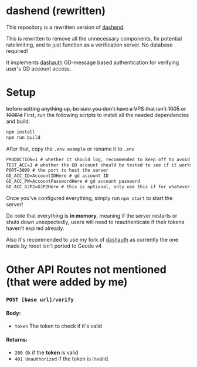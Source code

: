 # dashend (rewritten)

This repository is a rewritten version of [dashend](https://github.com/RoootTheFox/dashend).

This is rewritten to remove all the unnecessary components, fix potential ratelimiting, and to just function as a verification server. No database required!

It implements [dashauth](https://gist.github.com/RoootTheFox/743c983092b4db2a9fec13341d25b61f) GD-message based authentication for verifying user's GD account access.

# Setup
~~before setting anything up, be sure you don't have a VPS that isn't 1005 or 1006'd~~
First, run the following scripts to install all the needed dependencies and build:
```bash
npm install
npm run build
```
After that, copy the `.env.example` or rename it to `.env`
```md
PRODUCTION=1 # whether it should log, recommended to keep off to avoid flooding
TEST_ACC=1 # whether the GD account should be tested to see if it works (the server WILL stop if its invalid)
PORT=3000 # the port to host the server
GD_ACC_ID=AccountIDHere # gd account ID
GD_ACC_PW=AccountPasswordHere # gd account password
GD_ACC_GJP2=GJP2Here # this is optional, only use this if for whatever reason robtops hashing doesnt work and you cant use GD_ACC_PW
```
Once you've configured everything, simply run `npm start` to start the server!

Do note that everything is **in memory**, meaning if the server restarts or shuts down unexpectedly, users will need to reauthenticate if their tokens haven't expired already.

Also it's recommended to use my fork of [dashauth](https://github.com/FireMario211/dashauth) as currently the one made by rooot isn't ported to Geode v4

# Other API Routes not mentioned (that were added by me)
### `POST [base url]/verify`
#### Body:
- `token` The token to check if it's valid
#### Returns:
- `200 Ok` if the **token** is valid
- `401 Unauthorized` if the token is invalid.

